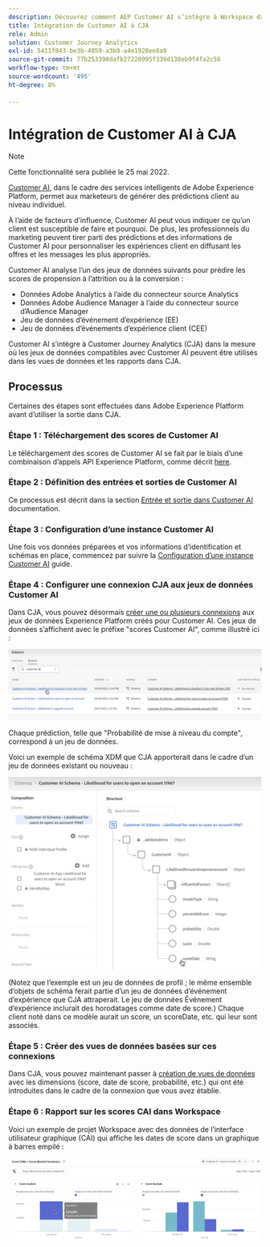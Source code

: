 ```yaml
---
description: Découvrez comment AEP Customer AI s’intègre à Workspace dans CJA.
title: Intégration de Customer AI à CJA
role: Admin
solution: Customer Journey Analytics
exl-id: 5411f843-be3b-4059-a3b9-a4e1928ee8a9
source-git-commit: 77b253390dafb27228995f339d138eb9f4fa2c56
workflow-type: tm+mt
source-wordcount: '495'
ht-degree: 8%

---
```


# Intégration de Customer AI à CJA

>[!NOTE]
>
>Cette fonctionnalité sera publiée le 25 mai 2022.

[Customer AI](https://experienceleague.adobe.com/docs/experience-platform/intelligent-services/customer-ai/overview.html?lang=en), dans le cadre des services intelligents de Adobe Experience Platform, permet aux marketeurs de générer des prédictions client au niveau individuel.

À l’aide de facteurs d’influence, Customer AI peut vous indiquer ce qu’un client est susceptible de faire et pourquoi. De plus, les professionnels du marketing peuvent tirer parti des prédictions et des informations de Customer AI pour personnaliser les expériences client en diffusant les offres et les messages les plus appropriés.

Customer AI analyse l’un des jeux de données suivants pour prédire les scores de propension à l’attrition ou à la conversion :

* Données Adobe Analytics à l’aide du connecteur source Analytics
* Données Adobe Audience Manager à l’aide du connecteur source d’Audience Manager
* Jeu de données d’événement d’expérience (EE)
* Jeu de données d’événements d’expérience client (CEE)

Customer AI s’intègre à Customer Journey Analytics (CJA) dans la mesure où les jeux de données compatibles avec Customer AI peuvent être utilisés dans les vues de données et les rapports dans CJA.

## Processus

Certaines des étapes sont effectuées dans Adobe Experience Platform avant d’utiliser la sortie dans CJA.

### Étape 1 : Téléchargement des scores de Customer AI

Le téléchargement des scores de Customer AI se fait par le biais d’une combinaison d’appels API Experience Platform, comme décrit [here](https://experienceleague.adobe.com/docs/experience-platform/intelligent-services/customer-ai/getting-started.html?lang=en#downloading-customer-ai-scores).

### Étape 2 : Définition des entrées et sorties de Customer AI

Ce processus est décrit dans la section [Entrée et sortie dans Customer AI](https://experienceleague.adobe.com/docs/experience-platform/intelligent-services/customer-ai/input-output.html?lang=en) documentation.

### Étape 3 : Configuration d’une instance Customer AI

Une fois vos données préparées et vos informations d’identification et schémas en place, commencez par suivre la [Configuration d’une instance Customer AI](https://experienceleague.adobe.com/docs/experience-platform/intelligent-services/customer-ai/user-guide/configure.html?lang=en) guide.

### Étape 4 : Configurer une connexion CJA aux jeux de données Customer AI

Dans CJA, vous pouvez désormais [créer une ou plusieurs connexions](/help/connections/create-connection.md) aux jeux de données Experience Platform créés pour Customer AI. Ces jeux de données s’affichent avec le préfixe &quot;scores Customer AI&quot;, comme illustré ici :

![Scores CAI](assets/cai-scores.png)

Chaque prédiction, telle que &quot;Probabilité de mise à niveau du compte&quot;, correspond à un jeu de données.

Voici un exemple de schéma XDM que CJA apporterait dans le cadre d’un jeu de données existant ou nouveau :

![Schéma CAI](assets/cai-schema.png)

(Notez que l’exemple est un jeu de données de profil ; le même ensemble d’objets de schéma ferait partie d’un jeu de données d’événement d’expérience que CJA attraperait. Le jeu de données Événement d’expérience inclurait des horodatages comme date de score.) Chaque client noté dans ce modèle aurait un score, un scoreDate, etc. qui leur sont associés.

### Étape 5 : Créer des vues de données basées sur ces connexions

Dans CJA, vous pouvez maintenant passer à [création de vues de données](/help/data-views/create-dataview.md) avec les dimensions (score, date de score, probabilité, etc.) qui ont été introduites dans le cadre de la connexion que vous avez établie.

### Étape 6 : Rapport sur les scores CAI dans Workspace

Voici un exemple de projet Workspace avec des données de l’interface utilisateur graphique (CAI) qui affiche les dates de score dans un graphique à barres empilé :

![Blocs de score](assets/workspace-scores.png)

